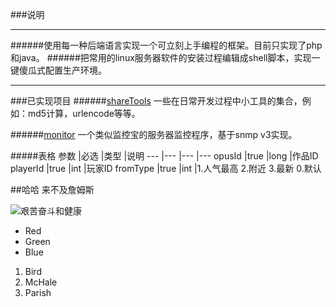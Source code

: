 ###说明

---

######使用每一种后端语言实现一个可立刻上手编程的框架。目前只实现了php和java。
######把常用的linux服务器软件的安装过程编辑成shell脚本，实现一键傻瓜式配置生产环境。

---


###已实现项目
######[shareTools](https://github.com/ruanzhijun/share/tree/master/shareTools)
一些在日常开发过程中小工具的集合，例如：md5计算，urlencode等等。

######[monitor](https://github.com/ruanzhijun/share/tree/master/monitor)
一个类似监控宝的服务器监控程序，基于snmp v3实现。

#####表格
参数        |必选   |类型    	|说明
---         |---    |---    	|---
opusId    	|true   |long  		|作品ID
playerId    |true   |int        |玩家ID
fromType    |true   |int    	|1.人气最高  2.附近  3.最新  0.默认

##哈哈
来不及詹姆斯

![艰苦奋斗和健康](http://www.baidu.com/img/bd_logo1.png)

+ Red
+ Green
+ Blue

1. Bird
12. McHale
13232. Parish